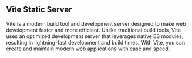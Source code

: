 ## Vite Static Server

Vite is a modern build tool and development server designed to make web development faster and more efficient. Unlike traditional build tools, Vite uses an optimized development server that leverages native ES modules, resulting in lightning-fast development and build times. With Vite, you can create and maintain modern web applications with ease and speed.
